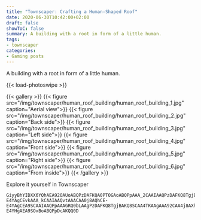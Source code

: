 ```yaml
---
title: "Townscaper: Crafting a Human-Shaped Roof"
date: 2020-06-30T10:42:00+02:00
draft: false
showToC: false
summary: A building with a root in form of a little human.
tags:
- townscaper
categories:
- Gaming posts
---
```


A building with a root in form of a little human.

{{< load-photoswipe >}}

{{< gallery >}}
  {{< figure src="/img/townscaper/human_roof_building/human_roof_building_1.jpg" caption="Aerial view">}}
  {{< figure src="/img/townscaper/human_roof_building/human_roof_building_2.jpg" caption="Back side">}}
  {{< figure src="/img/townscaper/human_roof_building/human_roof_building_3.jpg" caption="Left side">}}
  {{< figure src="/img/townscaper/human_roof_building/human_roof_building_4.jpg" caption="Front side">}}
  {{< figure src="/img/townscaper/human_roof_building/human_roof_building_5.jpg" caption="Right side">}}
  {{< figure src="/img/townscaper/human_roof_building/human_roof_building_6.jpg" caption="From inside">}}
{{< /gallery >}}

Explore it yourself in Townscaper

```text
GiyyBhYIDXX6YQhAEA92OAUoABQPzDAFKQA0PTOGAoABQPpAAA_2CAAIAAQPzDAFKQ8TgjBAKQA0LJAAgAAA9kCAAIAAQvtAAA_IPAUoABQ-E4YAgCEvkAAA_kCAAIAAQvtAAACAA0j8AQhCE-E4YAgCEA9SCAAIAAQPpAAAGRQ0bLAAgPzDAFKQ8TgjBAKQ8SCAA4TKAAgAAA92CAA4j8AXhAEA9TgjBAKQ8SCAA4TKAAgAAA92OxBoABQ-E4YHgAEA9SOxBoABQPpDcAKQQ0D
```
